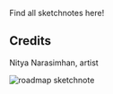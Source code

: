 Find all sketchnotes here!

## Credits

Nitya Narasimhan, artist

![roadmap sketchnote](00-Roadmap.png)
